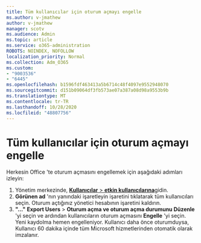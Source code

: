 ```yaml
---
title: Tüm kullanıcılar için oturum açmayı engelle
ms.author: v-jmathew
author: v-jmathew
manager: scotv
ms.audience: Admin
ms.topic: article
ms.service: o365-administration
ROBOTS: NOINDEX, NOFOLLOW
localization_priority: Normal
ms.collection: Adm_O365
ms.custom:
- "9003536"
- "6445"
ms.openlocfilehash: b1596fdf463413a5b6714c48f4097e9552948070
ms.sourcegitcommit: d151b09064df3fb573ae07a387a08d98a9553b9b
ms.translationtype: MT
ms.contentlocale: tr-TR
ms.lasthandoff: 10/28/2020
ms.locfileid: "48807756"
---
```

# <a name="block-sign-in-for-all-users"></a>Tüm kullanıcılar için oturum açmayı engelle

Herkesin Office 'te oturum açmasını engellemek için aşağıdaki adımları izleyin:

1. Yönetim merkezinde, [ **Kullanıcılar**  >  **etkin kullanıcılarına**](https://admin.microsoft.com/Adminportal/Home?source=applauncher#/users)gidin.
2. **Görünen ad** 'nın yanındaki işaretleyin işaretini tıklatarak tüm kullanıcıları seçin. Oturum açtığınız yönetici hesabının işaretini kaldırın.
3. **"..."** **Export Users**  >  **Oturum açma ve oturum açma durumunu Düzenle** 'yi seçin ve ardından kullanıcıların oturum açmasını **Engelle** 'yi seçin. Yeni kaydolma hemen engelleniyor. Kullanıcı daha önce oturumduysa, Kullanıcı 60 dakika içinde tüm Microsoft hizmetlerinden otomatik olarak imzalanır.
